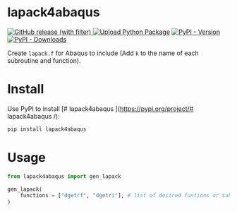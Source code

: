 # lapack4abaqus
[![GitHub release (with filter)](https://img.shields.io/github/v/release/huang-lihao/lapack4abaqus?logo=github)
](https://github.com/huang-lihao/lapack4abaqus)
[![Upload Python Package](https://github.com/huang-lihao/lapack4abaqus/actions/workflows/python-publish.yml/badge.svg)](https://github.com/huang-lihao/lapack4abaqus/actions/workflows/python-publish.yml)
[![PyPI - Version](https://img.shields.io/pypi/v/lapack4abaqus?logo=pypi)](https://pypi.org/project/lapack4abaqus/)
[![PyPI - Downloads](https://img.shields.io/pypi/dm/lapack4abaqus?logo=PyPI)](https://pypi.org/project/lapack4abaqus/)

Create `lapack.f` for Abaqus to include (Add `k` to the name of each subroutine and function).

# Install
Use PyPI to install [# lapack4abaqus
](https://pypi.org/project/# lapack4abaqus
/):
```sh
pip install lapack4abaqus
```

# Usage
```python
from lapack4abaqus import gen_lapack

gen_lapack(
    functions = ["dgetrf", "dgetri"], # list of desired funtions or subroutines
)
```
